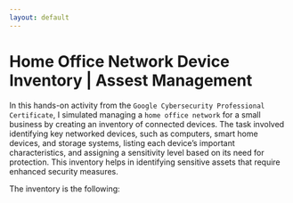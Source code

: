 ```yaml
---
layout: default
---
```


# Home Office Network Device Inventory | Assest Management

In this hands-on activity from the `Google Cybersecurity Professional Certificate`, I simulated managing a `home office network` for a small business by creating an inventory of connected devices. The task involved identifying key networked devices, such as computers, smart home devices, and storage systems, listing each device’s important characteristics, and assigning a sensitivity level based on its need for protection. This inventory helps in identifying sensitive assets that require enhanced security measures.

The inventory is the following: 

